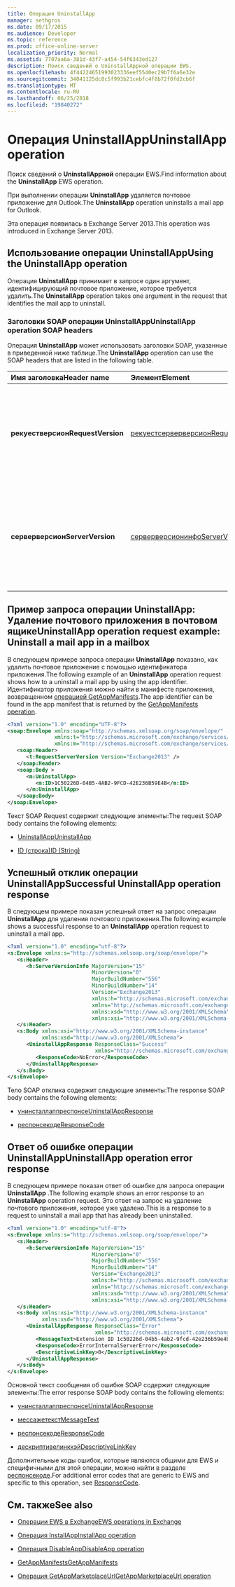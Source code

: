```yaml
---
title: Операция UninstallApp
manager: sethgros
ms.date: 09/17/2015
ms.audience: Developer
ms.topic: reference
ms.prod: office-online-server
localization_priority: Normal
ms.assetid: 7707aa6a-381d-43f7-a454-54f6343ed127
description: Поиск сведений о UninstallAppной операции EWS.
ms.openlocfilehash: 4f44224651993023336eef5540ec29b7f6a6e32e
ms.sourcegitcommit: 34041125dc8c5f993b21cebfc4f8b72f0fd2cb6f
ms.translationtype: MT
ms.contentlocale: ru-RU
ms.lasthandoff: 06/25/2018
ms.locfileid: "19840272"
---
```

# <a name="uninstallapp-operation"></a><span data-ttu-id="5e6e4-103">Операция UninstallApp</span><span class="sxs-lookup"><span data-stu-id="5e6e4-103">UninstallApp operation</span></span>

<span data-ttu-id="5e6e4-104">Поиск сведений о **UninstallAppной** операции EWS.</span><span class="sxs-lookup"><span data-stu-id="5e6e4-104">Find information about the **UninstallApp** EWS operation.</span></span> 
  
<span data-ttu-id="5e6e4-105">При выполнении операции **UninstallApp** удаляется почтовое приложение для Outlook.</span><span class="sxs-lookup"><span data-stu-id="5e6e4-105">The **UninstallApp** operation uninstalls a mail app for Outlook.</span></span> 
  
<span data-ttu-id="5e6e4-106">Эта операция появилась в Exchange Server 2013.</span><span class="sxs-lookup"><span data-stu-id="5e6e4-106">This operation was introduced in Exchange Server 2013.</span></span>
  
## <a name="using-the-uninstallapp-operation"></a><span data-ttu-id="5e6e4-107">Использование операции UninstallApp</span><span class="sxs-lookup"><span data-stu-id="5e6e4-107">Using the UninstallApp operation</span></span>

<span data-ttu-id="5e6e4-108">Операция **UninstallApp** принимает в запросе один аргумент, идентифицирующий почтовое приложение, которое требуется удалить.</span><span class="sxs-lookup"><span data-stu-id="5e6e4-108">The **UninstallApp** operation takes one argument in the request that identifies the mail app to uninstall.</span></span> 
  
### <a name="uninstallapp-operation-soap-headers"></a><span data-ttu-id="5e6e4-109">Заголовки SOAP операции UninstallApp</span><span class="sxs-lookup"><span data-stu-id="5e6e4-109">UninstallApp operation SOAP headers</span></span>

<span data-ttu-id="5e6e4-110">Операция **UninstallApp** может использовать заголовки SOAP, указанные в приведенной ниже таблице.</span><span class="sxs-lookup"><span data-stu-id="5e6e4-110">The **UninstallApp** operation can use the SOAP headers that are listed in the following table.</span></span> 
  
|<span data-ttu-id="5e6e4-111">**Имя заголовка**</span><span class="sxs-lookup"><span data-stu-id="5e6e4-111">**Header name**</span></span>|<span data-ttu-id="5e6e4-112">**Элемент**</span><span class="sxs-lookup"><span data-stu-id="5e6e4-112">**Element**</span></span>|<span data-ttu-id="5e6e4-113">**Описание**</span><span class="sxs-lookup"><span data-stu-id="5e6e4-113">**Description**</span></span>|
|:-----|:-----|:-----|
|<span data-ttu-id="5e6e4-114">**рекуестверсион**</span><span class="sxs-lookup"><span data-stu-id="5e6e4-114">**RequestVersion**</span></span> <br/> |[<span data-ttu-id="5e6e4-115">рекуестсерверверсион</span><span class="sxs-lookup"><span data-stu-id="5e6e4-115">RequestServerVersion</span></span>](requestserverversion.md) <br/> |<span data-ttu-id="5e6e4-116">Определяет версию схемы для запроса операции.</span><span class="sxs-lookup"><span data-stu-id="5e6e4-116">Identifies the schema version for the operation request.</span></span> <span data-ttu-id="5e6e4-117">Этот заголовок является применимым для запроса.</span><span class="sxs-lookup"><span data-stu-id="5e6e4-117">This header is applicable to a request.</span></span>  <br/> |
|<span data-ttu-id="5e6e4-118">**серверверсион**</span><span class="sxs-lookup"><span data-stu-id="5e6e4-118">**ServerVersion**</span></span> <br/> |[<span data-ttu-id="5e6e4-119">серверверсионинфо</span><span class="sxs-lookup"><span data-stu-id="5e6e4-119">ServerVersionInfo</span></span>](serverversioninfo.md) <br/> |<span data-ttu-id="5e6e4-120">Определяет версию сервера, который ответил на запрос.</span><span class="sxs-lookup"><span data-stu-id="5e6e4-120">Identifies the version of the server that responded to the request.</span></span> <span data-ttu-id="5e6e4-121">Этот заголовок является применимым для отклика.</span><span class="sxs-lookup"><span data-stu-id="5e6e4-121">This header is applicable to a response.</span></span>  <br/> |
   
## <a name="uninstallapp-operation-request-example-uninstall-a-mail-app-in-a-mailbox"></a><span data-ttu-id="5e6e4-122">Пример запроса операции UninstallApp: Удаление почтового приложения в почтовом ящике</span><span class="sxs-lookup"><span data-stu-id="5e6e4-122">UninstallApp operation request example: Uninstall a mail app in a mailbox</span></span>

<span data-ttu-id="5e6e4-123">В следующем примере запроса операции **UninstallApp** показано, как удалить почтовое приложение с помощью идентификатора приложения.</span><span class="sxs-lookup"><span data-stu-id="5e6e4-123">The following example of an **UninstallApp** operation request shows how to a uninstall a mail app by using the app identifier.</span></span> <span data-ttu-id="5e6e4-124">Идентификатор приложения можно найти в манифесте приложения, возвращенном [операцией GetAppManifests](getappmanifests-operation.md).</span><span class="sxs-lookup"><span data-stu-id="5e6e4-124">The app identifier can be found in the app manifest that is returned by the [GetAppManifests operation](getappmanifests-operation.md).</span></span>
  
```XML
<?xml version="1.0" encoding="UTF-8"?>
<soap:Envelope xmlns:soap="http://schemas.xmlsoap.org/soap/envelope/"
               xmlns:t="http://schemas.microsoft.com/exchange/services/2006/types"
               xmlns:m="http://schemas.microsoft.com/exchange/services/2006/messages">
   <soap:Header>
      <t:RequestServerVersion Version="Exchange2013" />
   </soap:Header>
   <soap:Body >
      <m:UninstallApp>
         <m:ID>1C50226D-04B5-4AB2-9FCD-42E236B59E4B</m:ID>
      </m:UninstallApp>
   </soap:Body>
</soap:Envelope>
```

<span data-ttu-id="5e6e4-125">Текст SOAP Request содержит следующие элементы:</span><span class="sxs-lookup"><span data-stu-id="5e6e4-125">The request SOAP body contains the following elements:</span></span>
  
- [<span data-ttu-id="5e6e4-126">UninstallApp</span><span class="sxs-lookup"><span data-stu-id="5e6e4-126">UninstallApp</span></span>](uninstallapp.md)
    
- [<span data-ttu-id="5e6e4-127">ID (строка)</span><span class="sxs-lookup"><span data-stu-id="5e6e4-127">ID (String)</span></span>](id-string.md)
    
## <a name="successful-uninstallapp-operation-response"></a><span data-ttu-id="5e6e4-128">Успешный отклик операции UninstallApp</span><span class="sxs-lookup"><span data-stu-id="5e6e4-128">Successful UninstallApp operation response</span></span>

<span data-ttu-id="5e6e4-129">В следующем примере показан успешный ответ на запрос операции **UninstallApp** для удаления почтового приложения.</span><span class="sxs-lookup"><span data-stu-id="5e6e4-129">The following example shows a successful response to an **UninstallApp** operation request to uninstall a mail app.</span></span> 
  
```XML
<?xml version="1.0" encoding="utf-8"?>
<s:Envelope xmlns:s="http://schemas.xmlsoap.org/soap/envelope/">
   <s:Header>
      <h:ServerVersionInfo MajorVersion="15" 
                           MinorVersion="0" 
                           MajorBuildNumber="556" 
                           MinorBuildNumber="14" 
                           Version="Exchange2013" 
                           xmlns:h="http://schemas.microsoft.com/exchange/services/2006/types" 
                           xmlns="http://schemas.microsoft.com/exchange/services/2006/types" 
                           xmlns:xsd="http://www.w3.org/2001/XMLSchema" 
                           xmlns:xsi="http://www.w3.org/2001/XMLSchema-instance"/>
   </s:Header>
   <s:Body xmlns:xsi="http://www.w3.org/2001/XMLSchema-instance" 
           xmlns:xsd="http://www.w3.org/2001/XMLSchema">
      <UninstallAppResponse ResponseClass="Success" 
                            xmlns="http://schemas.microsoft.com/exchange/services/2006/messages">
         <ResponseCode>NoError</ResponseCode>
      </UninstallAppResponse>
   </s:Body>
</s:Envelope>
```

<span data-ttu-id="5e6e4-130">Тело SOAP отклика содержит следующие элементы:</span><span class="sxs-lookup"><span data-stu-id="5e6e4-130">The response SOAP body contains the following elements:</span></span>
  
- [<span data-ttu-id="5e6e4-131">унинсталлаппреспонсе</span><span class="sxs-lookup"><span data-stu-id="5e6e4-131">UninstallAppResponse</span></span>](uninstallappresponse.md)
    
- [<span data-ttu-id="5e6e4-132">респонсекоде</span><span class="sxs-lookup"><span data-stu-id="5e6e4-132">ResponseCode</span></span>](responsecode.md)
    
## <a name="uninstallapp-operation-error-response"></a><span data-ttu-id="5e6e4-133">Ответ об ошибке операции UninstallApp</span><span class="sxs-lookup"><span data-stu-id="5e6e4-133">UninstallApp operation error response</span></span>

<span data-ttu-id="5e6e4-134">В следующем примере показан ответ об ошибке для запроса операции **UninstallApp** .</span><span class="sxs-lookup"><span data-stu-id="5e6e4-134">The following example shows an error response to an **UninstallApp** operation request.</span></span> <span data-ttu-id="5e6e4-135">Это ответ на запрос на удаление почтового приложения, которое уже удалено.</span><span class="sxs-lookup"><span data-stu-id="5e6e4-135">This is a response to a request to uninstall a mail app that has already been uninstalled.</span></span> 
  
```XML
<?xml version="1.0" encoding="utf-8"?>
<s:Envelope xmlns:s="http://schemas.xmlsoap.org/soap/envelope/">
   <s:Header>
      <h:ServerVersionInfo MajorVersion="15" 
                           MinorVersion="0" 
                           MajorBuildNumber="556" 
                           MinorBuildNumber="14" 
                           Version="Exchange2013" 
                           xmlns:h="http://schemas.microsoft.com/exchange/services/2006/types" 
                           xmlns="http://schemas.microsoft.com/exchange/services/2006/types" 
                           xmlns:xsd="http://www.w3.org/2001/XMLSchema" 
                           xmlns:xsi="http://www.w3.org/2001/XMLSchema-instance"/>
   </s:Header>
   <s:Body xmlns:xsi="http://www.w3.org/2001/XMLSchema-instance" 
           xmlns:xsd="http://www.w3.org/2001/XMLSchema">
      <UninstallAppResponse ResponseClass="Error" 
                            xmlns="http://schemas.microsoft.com/exchange/services/2006/messages">
         <MessageText>Extension ID 1c50226d-04b5-4ab2-9fcd-42e236b59e4b can't be found.</MessageText>
         <ResponseCode>ErrorInternalServerError</ResponseCode>
         <DescriptiveLinkKey>0</DescriptiveLinkKey>
      </UninstallAppResponse>
   </s:Body>
</s:Envelope>
```

<span data-ttu-id="5e6e4-136">Основной текст сообщения об ошибке SOAP содержит следующие элементы:</span><span class="sxs-lookup"><span data-stu-id="5e6e4-136">The error response SOAP body contains the following elements:</span></span>
  
- [<span data-ttu-id="5e6e4-137">унинсталлаппреспонсе</span><span class="sxs-lookup"><span data-stu-id="5e6e4-137">UninstallAppResponse</span></span>](uninstallappresponse.md)
    
- [<span data-ttu-id="5e6e4-138">мессажетекст</span><span class="sxs-lookup"><span data-stu-id="5e6e4-138">MessageText</span></span>](messagetext.md)
    
- [<span data-ttu-id="5e6e4-139">респонсекоде</span><span class="sxs-lookup"><span data-stu-id="5e6e4-139">ResponseCode</span></span>](responsecode.md)
    
- [<span data-ttu-id="5e6e4-140">дескриптивелинккэй</span><span class="sxs-lookup"><span data-stu-id="5e6e4-140">DescriptiveLinkKey</span></span>](descriptivelinkkey.md)
    
<span data-ttu-id="5e6e4-141">Дополнительные коды ошибок, которые являются общими для EWS и специфичными для этой операции, можно найти в разделе [респонсекоде](responsecode.md).</span><span class="sxs-lookup"><span data-stu-id="5e6e4-141">For additional error codes that are generic to EWS and specific to this operation, see [ResponseCode](responsecode.md).</span></span>
  
## <a name="see-also"></a><span data-ttu-id="5e6e4-142">См. также</span><span class="sxs-lookup"><span data-stu-id="5e6e4-142">See also</span></span>

- [<span data-ttu-id="5e6e4-143">Операции EWS в Exchange</span><span class="sxs-lookup"><span data-stu-id="5e6e4-143">EWS operations in Exchange</span></span>](ews-operations-in-exchange.md)
    
- [<span data-ttu-id="5e6e4-144">Операция InstallApp</span><span class="sxs-lookup"><span data-stu-id="5e6e4-144">InstallApp operation</span></span>](installapp-operation.md)
    
- [<span data-ttu-id="5e6e4-145">Операция DisableApp</span><span class="sxs-lookup"><span data-stu-id="5e6e4-145">DisableApp operation</span></span>](disableapp-operation.md)
    
- [<span data-ttu-id="5e6e4-146">GetAppManifests</span><span class="sxs-lookup"><span data-stu-id="5e6e4-146">GetAppManifests</span></span>](getappmanifests.md)
    
- [<span data-ttu-id="5e6e4-147">Операция GetAppMarketplaceUrl</span><span class="sxs-lookup"><span data-stu-id="5e6e4-147">GetAppMarketplaceUrl operation</span></span>](getappmarketplaceurl-operation.md)
    

